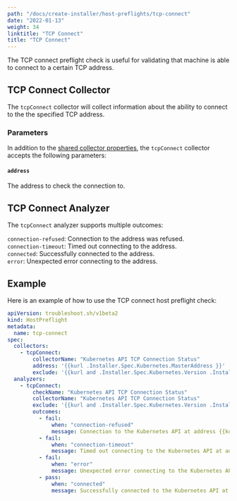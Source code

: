 ```yaml
---
path: "/docs/create-installer/host-preflights/tcp-connect"
date: "2022-01-13"
weight: 34
linktitle: "TCP Connect"
title: "TCP Connect"
---
```

 
The TCP connect preflight check is useful for validating that machine is able to connect to a certain TCP address.

## TCP Connect Collector

The `tcpConnect` collector will collect information about the ability to connect to the the specified TCP address.

### Parameters

In addition to the [shared collector properties](https://troubleshoot.sh/docs/collect/collectors/#shared-properties), the `tcpConnect` collector accepts the following parameters:

#### `address`

The address to check the connection to.

## TCP Connect Analyzer

The `tcpConnect` analyzer supports multiple outcomes:

`connection-refused`: Connection to the address was refused.<br/>
`connection-timeout`: Timed out connecting to the address.<br/>
`connected`: Successfully connected to the address.<br/>
`error`: Unexpected error connecting to the address.

## Example

Here is an example of how to use the TCP connect host preflight check:

```yaml
apiVersion: troubleshoot.sh/v1beta2
kind: HostPreflight
metadata:
  name: tcp-connect
spec:
  collectors:
    - tcpConnect:
        collectorName: "Kubernetes API TCP Connection Status"
        address: '{{kurl .Installer.Spec.Kubernetes.MasterAddress }}'
        exclude: '{{kurl and .Installer.Spec.Kubernetes.Version .Installer.Spec.Kubernetes.MasterAddress .IsJoin | not }}'
  analyzers:
    - tcpConnect:
        checkName: "Kubernetes API TCP Connection Status"
        collectorName: "Kubernetes API TCP Connection Status"
        exclude: '{{kurl and .Installer.Spec.Kubernetes.Version .Installer.Spec.Kubernetes.MasterAddress .IsJoin | not }}'
        outcomes:
          - fail:
              when: "connection-refused"
              message: Connection to the Kubernetes API at address {{kurl .Installer.Spec.Kubernetes.MasterAddress }} was refused
          - fail:
              when: "connection-timeout"
              message: Timed out connecting to the Kubernetes API at address {{kurl .Installer.Spec.Kubernetes.MasterAddress }}
          - fail:
              when: "error"
              message: Unexpected error connecting to the Kubernetes API at address {{kurl .Installer.Spec.Kubernetes.MasterAddress }}
          - pass:
              when: "connected"
              message: Successfully connected to the Kubernetes API at address {{kurl .Installer.Spec.Kubernetes.MasterAddress }}
```

